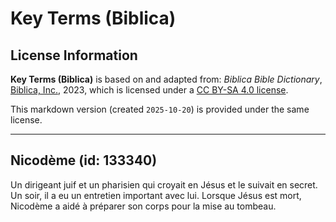 # Key Terms (Biblica)

## License Information

**Key Terms (Biblica)** is based on and adapted from: _Biblica Bible Dictionary_, [Biblica, Inc.](https://www.biblica.com/), 2023, which is licensed under a [CC BY-SA 4.0 license](https://creativecommons.org/licenses/by-sa/4.0/legalcode.en).

This markdown version (created `2025-10-20`) is provided under the same license.



--------------------------------

## Nicodème (id: 133340)

Un dirigeant juif et un pharisien qui croyait en Jésus et le suivait en secret. Un soir, il a eu un entretien important avec lui. Lorsque Jésus est mort, Nicodème a aidé à préparer son corps pour la mise au tombeau.


